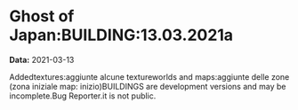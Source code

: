 # Ghost of Japan:BUILDING:13.03.2021a

**Data:** 2021-03-13

Addedtextures:aggiunte alcune textureworlds and maps:aggiunte delle zone (zona iniziale map: inizio)BUILDINGS are development versions and may be incomplete.Bug Reporter.it is not public.
